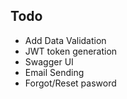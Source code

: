 
## Todo
 -  Add Data Validation
 -  JWT token generation
 -  Swagger UI
 -  Email Sending
 -  Forgot/Reset pasword

